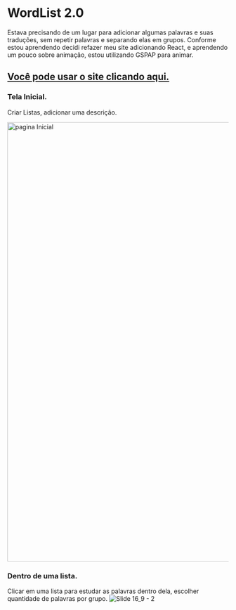 
# WordList 2.0

Estava precisando de um lugar para adicionar algumas palavras e suas traduções, sem repetir palavras e separando elas em grupos.
Conforme estou aprendendo decidi refazer meu site adicionando React, e aprendendo um pouco sobre animação, estou utilizando GSPAP para animar.

## [Você pode usar o site clicando aqui.](https://word-list2-0.vercel.app/)

### Tela Inicial.
Criar Listas, adicionar uma descrição.

<img src="https://user-images.githubusercontent.com/88716893/147806180-2f808517-3bf4-429d-b6ae-862915be339b.jpg" alt="pagina Inicial" width="1000px" />

### Dentro de uma lista.
Clicar em uma lista para estudar as palavras dentro dela, escolher quantidade de palavras por grupo.
![Slide 16_9 - 2](https://user-images.githubusercontent.com/88716893/147845948-b3cd8f8a-a346-494f-a64b-a905812521b8.jpg)